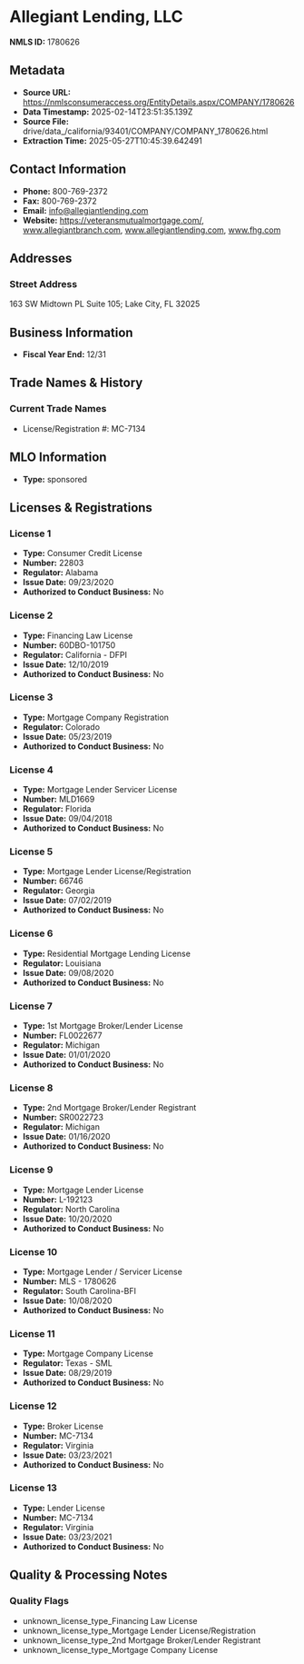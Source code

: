 # Allegiant Lending, LLC

**NMLS ID:** 1780626

## Metadata
- **Source URL:** https://nmlsconsumeraccess.org/EntityDetails.aspx/COMPANY/1780626
- **Data Timestamp:** 2025-02-14T23:51:35.139Z
- **Source File:** drive/data_/california/93401/COMPANY/COMPANY_1780626.html
- **Extraction Time:** 2025-05-27T10:45:39.642491

## Contact Information
- **Phone:** 800-769-2372
- **Fax:** 800-769-2372
- **Email:** info@allegiantlending.com
- **Website:** https://veteransmutualmortgage.com/, www.allegiantbranch.com, www.allegiantlending.com, www.fhg.com

## Addresses
### Street Address
163 SW Midtown PL Suite 105; Lake City, FL 32025

## Business Information
- **Fiscal Year End:** 12/31

## Trade Names & History
### Current Trade Names
- License/Registration #: MC-7134

## MLO Information
- **Type:** sponsored

## Licenses & Registrations

### License 1
- **Type:** Consumer Credit License
- **Number:** 22803
- **Regulator:** Alabama
- **Issue Date:** 09/23/2020
- **Authorized to Conduct Business:** No

### License 2
- **Type:** Financing Law License
- **Number:** 60DBO-101750
- **Regulator:** California - DFPI
- **Issue Date:** 12/10/2019
- **Authorized to Conduct Business:** No

### License 3
- **Type:** Mortgage Company Registration
- **Regulator:** Colorado
- **Issue Date:** 05/23/2019
- **Authorized to Conduct Business:** No

### License 4
- **Type:** Mortgage Lender Servicer License
- **Number:** MLD1669
- **Regulator:** Florida
- **Issue Date:** 09/04/2018
- **Authorized to Conduct Business:** No

### License 5
- **Type:** Mortgage Lender License/Registration
- **Number:** 66746
- **Regulator:** Georgia
- **Issue Date:** 07/02/2019
- **Authorized to Conduct Business:** No

### License 6
- **Type:** Residential Mortgage Lending License
- **Regulator:** Louisiana
- **Issue Date:** 09/08/2020
- **Authorized to Conduct Business:** No

### License 7
- **Type:** 1st Mortgage Broker/Lender License
- **Number:** FL0022677
- **Regulator:** Michigan
- **Issue Date:** 01/01/2020
- **Authorized to Conduct Business:** No

### License 8
- **Type:** 2nd Mortgage Broker/Lender Registrant
- **Number:** SR0022723
- **Regulator:** Michigan
- **Issue Date:** 01/16/2020
- **Authorized to Conduct Business:** No

### License 9
- **Type:** Mortgage Lender License
- **Number:** L-192123
- **Regulator:** North Carolina
- **Issue Date:** 10/20/2020
- **Authorized to Conduct Business:** No

### License 10
- **Type:** Mortgage Lender / Servicer License
- **Number:** MLS - 1780626
- **Regulator:** South Carolina-BFI
- **Issue Date:** 10/08/2020
- **Authorized to Conduct Business:** No

### License 11
- **Type:** Mortgage Company License
- **Regulator:** Texas - SML
- **Issue Date:** 08/29/2019
- **Authorized to Conduct Business:** No

### License 12
- **Type:** Broker License
- **Number:** MC-7134
- **Regulator:** Virginia
- **Issue Date:** 03/23/2021
- **Authorized to Conduct Business:** No

### License 13
- **Type:** Lender License
- **Number:** MC-7134
- **Regulator:** Virginia
- **Issue Date:** 03/23/2021
- **Authorized to Conduct Business:** No

## Quality & Processing Notes
### Quality Flags
- unknown_license_type_Financing Law License
- unknown_license_type_Mortgage Lender License/Registration
- unknown_license_type_2nd Mortgage Broker/Lender Registrant
- unknown_license_type_Mortgage Company License
